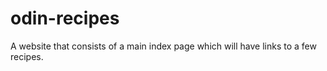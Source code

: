 # odin-recipes
A website that consists of a main index page which will have links to a few recipes.
